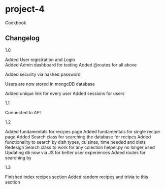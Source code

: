 # project-4

Cookbook

## Changelog

1.0

Added User registration and Login  
Added Admin dashboard for testing
Added @routes for all above

Added security via hashed password

Users are now stored in mongoDB database

Added unique link for every user
Added sessions for users

1.1

Connected to API

1.2

Added fundamentals for recipes page
Added fundamentals for single recipe page
Added Search class for searching the database for recipes
Added functionality to search by dish types, cuisines, time needed and diets
Redesign  Search class to work for any colection
helper.py no longer used
Updating db now via JS for better user experiences
Added routes for searching by 

1.3

Finished index recipes section
Added random recipes and trivia to this section